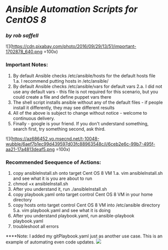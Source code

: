 # ***Ansible Automation Scripts for CentOS 8***
### *by rob saffell*
![](https://cdn.pixabay.com/photo/2016/09/29/13/51/important-1702878_640.png =100x)
### **Important Notes:**
1. By default Ansible checks /etc/ansible/hosts for the default hosts file
1.a. I recommend putting hosts in /etc/ansible/
2. By default Ansible checks /etc/ansible/vars for default vars
2.a. I did not use any default vars - this file is not required for this scenario, but you could create a file and define puppet vars there
3. The shell script installs ansible without any of the default files - if people install it differently, they may see different results
4. All of the above is subject to change without notice - welcome to continuous delivery.
5. Finally - google is your friend. If you don't understand something, search first, try something second, ask third.

![](https://az686452.vo.msecnd.net/t-10048-wubble/6aef7b1ec99d439597d03fc88963548c/i/6ceb2e6c-99b7-495f-aa21-17a4813deaf5.png =100x)
### Recommended Seequence of Actions:
1. copy ansibleInstall.sh onto target Cent OS 8 VM
1.a. vim ansibleInstall.sh and see what it is you are about to run
2. chmod +x ansibleInstall.sh
3. After you understand it, run ./ansibleInstall.sh
4. copy playbook.yaml onto target control Cent OS 8 VM in your home directory
5. copy hosts onto target control Cent OS 8 VM into /etc/ansible directory
5.a. vim playbook.yaml and see what it is doing
6. After you understand playbook.yaml, run ansible-playbook playbook.yaml
7. troubleshoot all errors

****Note: I added my gitPlaybook.yaml just as another use case. This is an example of automating even code updates.
![](https://cdn.dribbble.com/users/1304577/screenshots/4032985/kiiwik-app-_03.gif)
